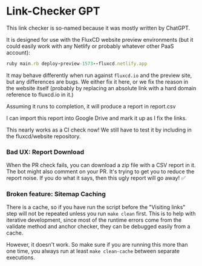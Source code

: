 # Link-Checker GPT

This link checker is so-named because it was mostly written by ChatGPT.

It is designed for use with the FluxCD website preview environments (but it
could easily work with any Netlify or probably whatever other PaaS account):

```ruby
ruby main.rb deploy-preview-1573--fluxcd.netlify.app
```

It may behave differently when run against `fluxcd.io` and the preview site,
but any differences are bugs. We either fix it here, or we fix the reason in
the website itself (probably by replacing an absolute link with a hard domain
reference to fluxcd.io in it.)

Assuming it runs to completion, it will produce a report in report.csv

I can import this report into Google Drive and mark it up as I fix the links.

This nearly works as a CI check now! We still have to test it by including in
the fluxcd/website repository.

### Bad UX: Report Download

When the PR check fails, you can download a zip file with a CSV report in it.
The bot might also comment on your PR. It's trying to get you to reduce the
report noise. If you do what it says, then this ugly report will go away! ✅

### Broken feature: Sitemap Caching

There is a cache, so if you have run the script before the "Visiting links"
step will not be repeated unless you run `make clean` first. This is to help
with iterative development, since most of the runtime errors come from the
validate method and anchor checker, they can be debugged easily from a cache.

However, it doesn't work. So make sure if you are running this more than one
time, you always run at least `make clean-cache` between separate executions.
